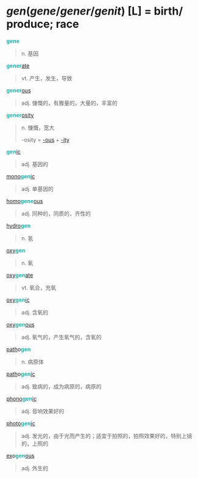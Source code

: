 # _gen_(_gene_/_gener_/_genit_) [L] = birth/ produce; race

<b style="color: #20B2AA;">gene</b>
> n. 基因

<b style="color: #20B2AA;">gener</b>[ate](-ate.md)
> vt. 产生，发生，导致

<b style="color: #20B2AA;">gener</b>[ous](-ous.md)
> adj. 慷慨的，有雅量的，大量的，丰富的

<b style="color: #20B2AA;">gener</b>[osity](-ity.md)
> n. 慷慨，宽大
>
> -osity = [-ous](-ous.md) + [-ity](-ity.md)

<b style="color: #20B2AA;">gen</b>[ic](-ic.md)
> adj. 基因的

[mono](_mon_.2.md)<b style="color: #20B2AA;">gen</b>[ic](-ic.md)
> adj. 单基因的

[homo](hom-.2.md)<b style="color: #20B2AA;">gene</b>[ous](-ous.md)
> adj. 同种的，同质的，齐性的

[hydro](_hydr_.md)<b style="color: #20B2AA;">gen</b>
> n. 氢

[oxy](_oxy_.md)<b style="color: #20B2AA;">gen</b>
> n. 氧

[oxy](_oxy_.md)<b style="color: #20B2AA;">gen</b>[ate](-ate.md)
> vt. 氧合，充氧

[oxy](_oxy_.md)<b style="color: #20B2AA;">gen</b>[ic](-ic.md)
> adj. 含氧的

[oxy](_oxy_.md)<b style="color: #20B2AA;">gen</b>[ous](-ous.md)
> adj. 氧气的，产生氧气的，含氧的

[path](_pat_.2.md)o<b style="color: #20B2AA;">gen</b>
> n. 病原体

[path](_pat_.2.md)o<b style="color: #20B2AA;">gen</b>[ic](-ic.md)
> adj. 致病的，成为病原的，病原的

[phono](_phon_.md)<b style="color: #20B2AA;">gen</b>[ic](-ic.md)
> adj. 音响效果好的

[photo](_phot_.md)<b style="color: #20B2AA;">gen</b>[ic](-ic.md)
> adj. 发光的，由于光而产生的；适宜于拍照的，拍照效果好的，特别上镜的，上照的

[ex](ex-.md)o<b style="color: #20B2AA;">gen</b>[ous](-ous.md)
> adj. 外生的